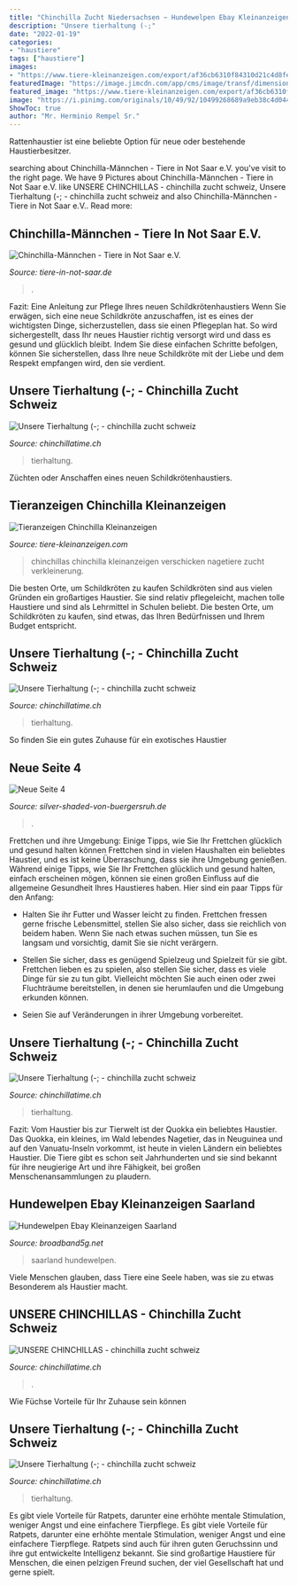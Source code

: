 ```yaml
---
title: "Chinchilla Zucht Niedersachsen ~ Hundewelpen Ebay Kleinanzeigen Saarland"
description: "Unsere tierhaltung (-;"
date: "2022-01-19"
categories:
- "haustiere"
tags: ["haustiere"]
images:
- "https://www.tiere-kleinanzeigen.com/export/af36cb6310f84310d21c4d8fe7a38.jpg"
featuredImage: "https://image.jimcdn.com/app/cms/image/transf/dimension=320x1024:format=png/path/sdc7372c5fb1372b5/image/if5ef6253b11e394a/version/1581785278/image.png"
featured_image: "https://www.tiere-kleinanzeigen.com/export/af36cb6310f84310d21c4d8fe7a38.jpg"
image: "https://i.pinimg.com/originals/10/49/92/10499268689a9eb38c4d044ac3ce588c.jpg"
ShowToc: true
author: "Mr. Herminio Rempel Sr."
---
```



Rattenhaustier ist eine beliebte Option für neue oder bestehende Haustierbesitzer.

	

		
searching about Chinchilla-Männchen - Tiere in Not Saar e.V. you've visit to the right page. We have 9 Pictures about Chinchilla-Männchen - Tiere in Not Saar e.V. like UNSERE CHINCHILLAS - chinchilla zucht schweiz, Unsere Tierhaltung (-; - chinchilla zucht schweiz and also Chinchilla-Männchen - Tiere in Not Saar e.V.. Read more:
		
    
## Chinchilla-Männchen - Tiere In Not Saar E.V.

<img loading=lazy src="https://tiere-in-not-saar.de/wp-content/uploads/media/chinch3.jpg" onerror="this.onerror=null;this.src='https://tse2.mm.bing.net/th?id=OIP.29r-nDffblfgRdm69B_OYwAAAA&amp;pid=15.1';" alt="Chinchilla-Männchen - Tiere in Not Saar e.V.">

_Source: tiere-in-not-saar.de_

>. 

	

Fazit: Eine Anleitung zur Pflege Ihres neuen Schildkrötenhaustiers
Wenn Sie erwägen, sich eine neue Schildkröte anzuschaffen, ist es eines der wichtigsten Dinge, sicherzustellen, dass sie einen Pflegeplan hat. So wird sichergestellt, dass Ihr neues Haustier richtig versorgt wird und dass es gesund und glücklich bleibt. Indem Sie diese einfachen Schritte befolgen, können Sie sicherstellen, dass Ihre neue Schildkröte mit der Liebe und dem Respekt empfangen wird, den sie verdient.

    
## Unsere Tierhaltung (-; - Chinchilla Zucht Schweiz

<img loading=lazy src="https://image.jimcdn.com/app/cms/image/transf/dimension=1920x400:format=jpg/path/sdc7372c5fb1372b5/image/i6a72bccbe849d5e7/version/1580082426/image.jpg" onerror="this.onerror=null;this.src='https://tse4.mm.bing.net/th?id=OIP.owrjpFvwWX9DA1KI_UsUJAHaE8&amp;pid=15.1';" alt="Unsere Tierhaltung (-; - chinchilla zucht schweiz">

_Source: chinchillatime.ch_

>tierhaltung. 

	

Züchten oder Anschaffen eines neuen Schildkrötenhaustiers.

    
## Tieranzeigen Chinchilla Kleinanzeigen

<img loading=lazy src="https://www.tiere-kleinanzeigen.com/export/af36cb6310f84310d21c4d8fe7a38.jpg" onerror="this.onerror=null;this.src='https://tse4.mm.bing.net/th?id=OIP.eBB39oQt76CBqUjfCh8oXgHaFj&amp;pid=15.1';" alt="Tieranzeigen Chinchilla Kleinanzeigen">

_Source: tiere-kleinanzeigen.com_

>chinchillas chinchilla kleinanzeigen verschicken nagetiere zucht verkleinerung. 

	

Die besten Orte, um Schildkröten zu kaufen
Schildkröten sind aus vielen Gründen ein großartiges Haustier. Sie sind relativ pflegeleicht, machen tolle Haustiere und sind als Lehrmittel in Schulen beliebt. Die besten Orte, um Schildkröten zu kaufen, sind etwas, das Ihren Bedürfnissen und Ihrem Budget entspricht.

    
## Unsere Tierhaltung (-; - Chinchilla Zucht Schweiz

<img loading=lazy src="https://image.jimcdn.com/app/cms/image/transf/dimension=1920x400:format=jpg/path/sdc7372c5fb1372b5/image/i811d07ed4aad1b27/version/1580082426/image.jpg" onerror="this.onerror=null;this.src='https://tse2.mm.bing.net/th?id=OIP.4keRo6fFGqrQYbMO2ibC_wHaE8&amp;pid=15.1';" alt="Unsere Tierhaltung (-; - chinchilla zucht schweiz">

_Source: chinchillatime.ch_

>tierhaltung. 

	

So finden Sie ein gutes Zuhause für ein exotisches Haustier

    
## Neue Seite 4

<img loading=lazy src="http://www.silver-shaded-von-buergersruh.de/Olli mit Calli am 05.12.03.jpg" onerror="this.onerror=null;this.src='https://tse1.mm.bing.net/th?id=OIP.oAuAX_pp2_wlg57XyyxXtwHaGU&amp;pid=15.1';" alt="Neue Seite 4">

_Source: silver-shaded-von-buergersruh.de_

>. 

	

Frettchen und ihre Umgebung: Einige Tipps, wie Sie Ihr Frettchen glücklich und gesund halten können
Frettchen sind in vielen Haushalten ein beliebtes Haustier, und es ist keine Überraschung, dass sie ihre Umgebung genießen. Während einige Tipps, wie Sie Ihr Frettchen glücklich und gesund halten, einfach erscheinen mögen, können sie einen großen Einfluss auf die allgemeine Gesundheit Ihres Haustieres haben. Hier sind ein paar Tipps für den Anfang:
- Halten Sie ihr Futter und Wasser leicht zu finden. Frettchen fressen gerne frische Lebensmittel, stellen Sie also sicher, dass sie reichlich von beidem haben. Wenn Sie nach etwas suchen müssen, tun Sie es langsam und vorsichtig, damit Sie sie nicht verärgern.

- Stellen Sie sicher, dass es genügend Spielzeug und Spielzeit für sie gibt. Frettchen lieben es zu spielen, also stellen Sie sicher, dass es viele Dinge für sie zu tun gibt. Vielleicht möchten Sie auch einen oder zwei Fluchträume bereitstellen, in denen sie herumlaufen und die Umgebung erkunden können.

- Seien Sie auf Veränderungen in ihrer Umgebung vorbereitet.

    
## Unsere Tierhaltung (-; - Chinchilla Zucht Schweiz

<img loading=lazy src="https://image.jimcdn.com/app/cms/image/transf/dimension=1920x400:format=jpg/path/sdc7372c5fb1372b5/image/i668a6e7d95b4bb07/version/1581785759/image.jpg" onerror="this.onerror=null;this.src='https://tse1.mm.bing.net/th?id=OIP.iktsx9gOnQxSIAtTBVaJMAHaE8&amp;pid=15.1';" alt="Unsere Tierhaltung (-; - chinchilla zucht schweiz">

_Source: chinchillatime.ch_

>tierhaltung. 

	

Fazit: Vom Haustier bis zur Tierwelt ist der Quokka ein beliebtes Haustier.
Das Quokka, ein kleines, im Wald lebendes Nagetier, das in Neuguinea und auf den Vanuatu-Inseln vorkommt, ist heute in vielen Ländern ein beliebtes Haustier. Die Tiere gibt es schon seit Jahrhunderten und sie sind bekannt für ihre neugierige Art und ihre Fähigkeit, bei großen Menschenansammlungen zu plaudern.

    
## Hundewelpen Ebay Kleinanzeigen Saarland

<img loading=lazy src="https://i.pinimg.com/originals/10/49/92/10499268689a9eb38c4d044ac3ce588c.jpg" onerror="this.onerror=null;this.src='https://tse1.mm.bing.net/th?id=OIP.IWjHguvPWbvZYMWnwsaViQHaFj&amp;pid=15.1';" alt="Hundewelpen Ebay Kleinanzeigen Saarland">

_Source: broadband5g.net_

>saarland hundewelpen. 

	

Viele Menschen glauben, dass Tiere eine Seele haben, was sie zu etwas Besonderem als Haustier macht.

    
## UNSERE CHINCHILLAS - Chinchilla Zucht Schweiz

<img loading=lazy src="https://image.jimcdn.com/app/cms/image/transf/dimension=320x1024:format=png/path/sdc7372c5fb1372b5/image/if5ef6253b11e394a/version/1581785278/image.png" onerror="this.onerror=null;this.src='https://tse3.mm.bing.net/th?id=OIP.20WS8N2izCqoCfH022AEBQAAAA&amp;pid=15.1';" alt="UNSERE CHINCHILLAS - chinchilla zucht schweiz">

_Source: chinchillatime.ch_

>. 

	

Wie Füchse Vorteile für Ihr Zuhause sein können

    
## Unsere Tierhaltung (-; - Chinchilla Zucht Schweiz

<img loading=lazy src="https://image.jimcdn.com/app/cms/image/transf/dimension=1920x400:format=jpg/path/sdc7372c5fb1372b5/image/i0f331f03ae9a0849/version/1530188431/image.jpg" onerror="this.onerror=null;this.src='https://tse1.mm.bing.net/th?id=OIP.7CksEprhFWi8fxQZRnGlTAHaE8&amp;pid=15.1';" alt="Unsere Tierhaltung (-; - chinchilla zucht schweiz">

_Source: chinchillatime.ch_

>tierhaltung. 

	

Es gibt viele Vorteile für Ratpets, darunter eine erhöhte mentale Stimulation, weniger Angst und eine einfachere Tierpflege.
Es gibt viele Vorteile für Ratpets, darunter eine erhöhte mentale Stimulation, weniger Angst und eine einfachere Tierpflege. Ratpets sind auch für ihren guten Geruchssinn und ihre gut entwickelte Intelligenz bekannt. Sie sind großartige Haustiere für Menschen, die einen pelzigen Freund suchen, der viel Gesellschaft hat und gerne spielt.

